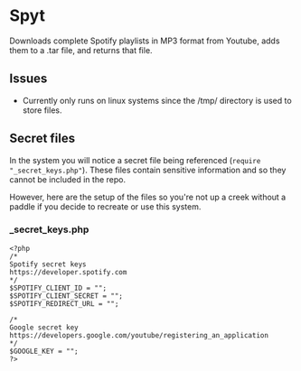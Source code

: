 # Spyt
Downloads complete Spotify playlists in MP3 format from Youtube, adds them to a .tar file, and returns that file.

## Issues
- Currently only runs on linux systems since the /tmp/ directory is used to store files.

## Secret files
In the system you will notice a secret file being referenced (`require "_secret_keys.php"`). These files contain sensitive information and so they cannot be included in the repo.

However, here are the setup of the files so you're not up a creek without a paddle if you decide to recreate or use this system.

### _secret_keys.php
```
<?php
/*
Spotify secret keys
https://developer.spotify.com
*/
$SPOTIFY_CLIENT_ID = "";
$SPOTIFY_CLIENT_SECRET = "";
$SPOTIFY_REDIRECT_URL = "";

/*
Google secret key
https://developers.google.com/youtube/registering_an_application
*/
$GOOGLE_KEY = "";
?>
```
